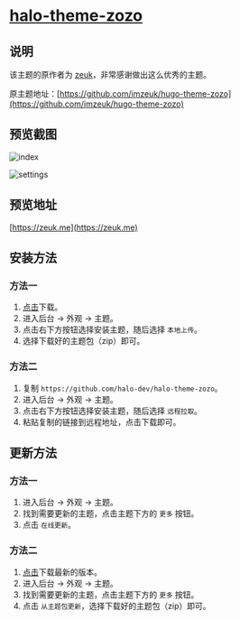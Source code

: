 <h1><a href="https://github.com/halo-dev" target="_blank">halo-theme-zozo</a></h1>

## 说明

该主题的原作者为 [zeuk](https://zeuk.me)，非常感谢做出这么优秀的主题。

原主题地址：[https://github.com/imzeuk/hugo-theme-zozo](https://github.com/imzeuk/hugo-theme-zozo)

## 预览截图

![index](https://i.loli.net/2019/09/19/6TQ3ehzraHUmGwn.png)

![settings](https://i.loli.net/2019/05/29/5ced70ab1b34a26780.png)

## 预览地址

[https://zeuk.me](https://zeuk.me)

## 安装方法

### 方法一

1. [点击](https://github.com/halo-dev/halo-theme-zozo/archive/master.zip)下载。
2. 进入后台 -> 外观 -> 主题。
3. 点击右下方按钮选择安装主题，随后选择 `本地上传`。
4. 选择下载好的主题包（zip）即可。

### 方法二

1. 复制 `https://github.com/halo-dev/halo-theme-zozo`。
2. 进入后台 -> 外观 -> 主题。
3. 点击右下方按钮选择安装主题，随后选择 `远程拉取`。
4. 粘贴复制的链接到远程地址，点击下载即可。

## 更新方法

### 方法一

1. 进入后台 -> 外观 -> 主题。
2. 找到需要更新的主题，点击主题下方的 `更多` 按钮。
3. 点击 `在线更新`。

### 方法二

1. [点击](https://github.com/halo-dev/halo-theme-zozo/archive/master.zip)下载最新的版本。
2. 进入后台 -> 外观 -> 主题。
3. 找到需要更新的主题，点击主题下方的 `更多` 按钮。
4. 点击 `从主题包更新`，选择下载好的主题包（zip）即可。


